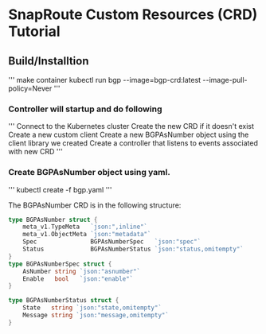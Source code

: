 # SnapRoute Custom Resources (CRD) Tutorial

## Build/Installtion
'''
  make container 
  kubectl run bgp --image=bgp-crd:latest --image-pull-policy=Never
'''
###  Controller will startup and do following
'''
  Connect to the Kubernetes cluster 
  Create the new CRD if it doesn't exist  
  Create a new custom client 
  Create a new BGPAsNumber object using the client library we created 
  Create a controller that listens to events associated with new CRD
'''
###  Create BGPAsNumber object using yaml.
'''
 kubectl create -f bgp.yaml
'''

The BGPAsNumber CRD is in the following structure:


```go
type BGPAsNumber struct {
	meta_v1.TypeMeta   `json:",inline"`
	meta_v1.ObjectMeta `json:"metadata"`
	Spec               BGPAsNumberSpec   `json:"spec"`
	Status             BGPAsNumberStatus `json:"status,omitempty"`
}
type BGPAsNumberSpec struct {
	AsNumber string `json:"asnumber"`
	Enable   bool   `json:"enable"`
}

type BGPAsNumberStatus struct {
	State   string `json:"state,omitempty"`
	Message string `json:"message,omitempty"`
}
```


